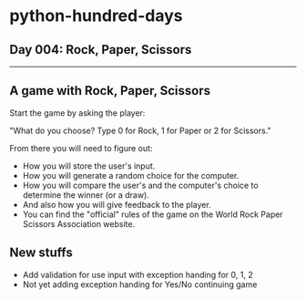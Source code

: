 # python-hundred-days

## Day 004: Rock, Paper, Scissors

---

## A game with Rock, Paper, Scissors

Start the game by asking the player:

"What do you choose? Type 0 for Rock, 1 for Paper or 2 for Scissors."

From there you will need to figure out:

* How you will store the user's input.
* How you will generate a random choice for the computer.
* How you will compare the user's and the computer's choice to determine the winner (or a draw).
* And also how you will give feedback to the player.
* You can find the "official" rules of the game on the World Rock Paper Scissors Association website.

## New stuffs

* Add validation for use input with exception handing for 0, 1, 2 
* Not yet adding exception handing for Yes/No continuing game